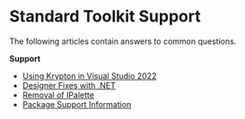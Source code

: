# Standard Toolkit Support

The following articles contain answers to common questions.

**Support**

* [Using Krypton in Visual Studio 2022](Tutorials/Using%20Krypton%20in%20Visual%20Studio%202022.md)
* [Designer Fixes with .NET](Support/Designer%20Fix.md)
* [Removal of IPalette](Support/IPalette%20Removal.md)
* [Package Support Information](Support/Package%20Support%20Information.md)